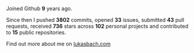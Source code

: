 Joined Github **9** years ago.

Since then I pushed **3802** commits, opened **33** issues, submitted **43** pull requests, received **736** stars across **102** personal projects and contributed to **15** public repositories.

Find out more about me on [lukasbach.com](https://lukasbach.com)
